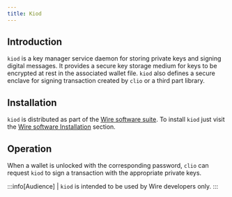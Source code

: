 ```yaml
---
title: Kiod
---
```


## Introduction

`kiod` is a key manager service daemon for storing private keys and signing digital messages. It provides a secure key storage medium for keys to be encrypted at rest in the associated wallet file. `kiod` also defines a secure enclave for signing transaction created by `clio` or a third part library.

## Installation

`kiod` is distributed as part of the [Wire software suite](https://github.com/Wire-Network/wire-sysio/blob/master/README.md). To install `kiod` just visit the [Wire software Installation](/docs/getting-started/install-dependencies.md) section.

## Operation

When a wallet is unlocked with the corresponding password, `clio` can request `kiod` to sign a transaction with the appropriate private keys.

:::info[Audience]
| `kiod` is intended to be used by Wire developers only.
:::
